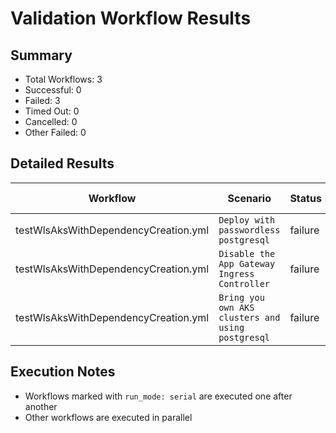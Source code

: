 # Validation Workflow Results

## Summary
- Total Workflows: 3
- Successful: 0
- Failed: 3
- Timed Out: 0
- Cancelled: 0
- Other Failed: 0

## Detailed Results

| Workflow | Scenario | Status | Duration | Run URL |
|----------|----------|---------|-----------|----------|
| testWlsAksWithDependencyCreation.yml | `Deploy with passwordless postgresql` | failure | 0h:21m:31s | [View Run](https://github.com/azure-javaee/weblogic-azure/actions/runs/16965806283) |
| testWlsAksWithDependencyCreation.yml | `Disable the App Gateway Ingress Controller` | failure | 0h:52m:50s | [View Run](https://github.com/azure-javaee/weblogic-azure/actions/runs/16966319813) |
| testWlsAksWithDependencyCreation.yml | `Bring you own AKS clusters and using postgresql` | failure | 0h:12m:6s | [View Run](https://github.com/azure-javaee/weblogic-azure/actions/runs/16967681631) |


## Execution Notes
- Workflows marked with `run_mode: serial` are executed one after another
- Other workflows are executed in parallel

